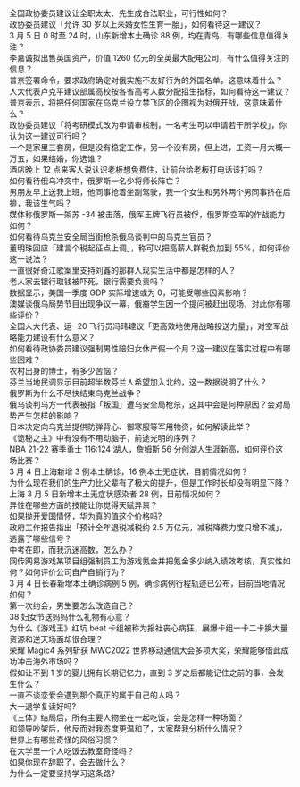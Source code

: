 全国政协委员建议让全职太太、先生成合法职业，可行性如何？  
政协委员建议「允许 30 岁以上未婚女性生育一胎」，如何看待这一建议？  
3 月 5 日 0 时至 24 时，山东新增本土确诊 88 例，均在青岛，有哪些信息值得关注？  
李嘉诚拟出售英国资产，价值 1260 亿元的全英最大配电公司，有什么值得关注的信息？  
普京签署命令，要求政府确定对俄实施不友好行为的外国名单，这意味着什么？  
人大代表卢克平建议部属高校按各省高考人数分配招生指标，如何看待这一建议？  
普京表示，将把任何国家在乌克兰设立禁飞区的企图视为对俄开战，这意味着什么？  
政协委员建议「将考研模式改为申请审核制，一名考生可以申请若干所学校」，你认为这一建议可行吗？  
一个是家里三套房，但是没有稳定工作，另一个没有房，但上进，工资一月大概一万五，如果结婚，你选谁？  
酒店晚上 12 点来客人说认识老板想免费住，让前台给老板打电话该打吗？  
如何看待俄乌冲突中，俄罗斯一名少将师长阵亡？  
男朋友早上送我上班，他同事抢着坐副驾驶，我一个女生和另外两个男同事挤在后排，我该生气吗？  
媒体称俄罗斯一架苏 -34 被击落，俄军王牌飞行员被俘，俄罗斯空军的作战能力如何？  
如何看待乌克兰安全局当街枪杀俄乌谈判中的乌克兰官员？  
董明珠回应「建言个税起征点上调」，称可以把高薪人群税负加到 55%，如何评价这一说法？  
一直很好奇江歌案里支持刘鑫的那群人现实生活中都是怎样的人？  
老人家去银行取钱被吓死，银行需要负责吗？  
数据显示，美国一季度 GDP 实际增速或为 0，可能受哪些因素影响？  
澳媒谈俄乌局势节目出现争议一幕，俄裔学生因一个提问被赶出现场，对此你有哪些评价？  
全国人大代表、运 -20 飞行员冯玮建议「更高效地使用战略投送力量」，对空军战略能力建设有什么意义？  
如何看待政协委员建议强制男性陪妇女休产假一个月？这一建议在落实过程中有哪些困难？  
农村出身的博士，有多少苦恼？  
芬兰当地民调显示目前超半数芬兰人希望加入北约，这一数据说明了什么？  
俄罗斯为什么不尽快结束乌克兰战争？  
俄乌谈判乌方一代表被指「叛国」遭乌安全局枪杀，这其中会是何种原因？会对局势产生怎样的影响？  
日本决定向乌克兰提供防弹背心、御寒服等军用物资，如何解读此举？  
《诡秘之主》中有没有不用动脑子，前途光明的序列？  
NBA 21-22 赛季勇士 116:124 湖人，詹姆斯 56 分创湖人生涯新高，如何评价这场比赛？  
3 月 4 日上海新增 3 例本土确诊，16 例本土无症状，目前情况如何？  
为什么现在我们的生产力比父辈有了极大的提升，但是工作时长却没有明显下降？  
上海 3 月 5 日新增本土无症状感染者 28 例，目前情况如何？  
异性在哪些方面的技能让你觉得天赋异禀？  
如果抛开爱国情怀，华为真的值这个价格吗?  
政府工作报告指出「预计全年退税减税约 2.5 万亿元，减税降费力度只增不减」，透露了哪些信号？  
中考在即，而我沉迷高数，怎么办？  
网传网易游戏某项目组强制员工为游戏氪金并把氪金多少纳入绩效考核，真实性如何？如何评价公司自产自销行为？  
3 月 4 日长春新增本土确诊病例 5 例，确诊病例行程轨迹已公布，目前当地情况如何？  
第一次约会，男生要怎么改造自己？  
38 妇女节送妈妈什么礼物有心意？  
为什么《游戏王》红坑 beat 卡组被称为报社丧心病狂，展爆卡组一卡二卡换大量资源和逆天场面却很合理？  
荣耀 Magic4 系列斩获 MWC2022 世界移动通信大会多项大奖，荣耀能够借此成功冲击海外市场吗？  
假如让不到 1 岁的婴儿拥有长期记忆力，直到 3 岁之后都能记住之前的事，会发生什么？  
一直不谈恋爱会遇到那个真正的属于自己的人吗？  
大一退学复读好吗?  
《三体》结局后，所有主要人物坐在一起吃饭，会是怎样一种场面？  
和领导吵架后，他反而对我态度更温和了，大家帮我分析什么情况？  
世界上有哪些奇怪的风俗习惯？  
在大学里一个人吃饭去教室奇怪吗？  
如果你现在辞职了，会去做什么？  
为什么一定要坚持学习这条路?  
